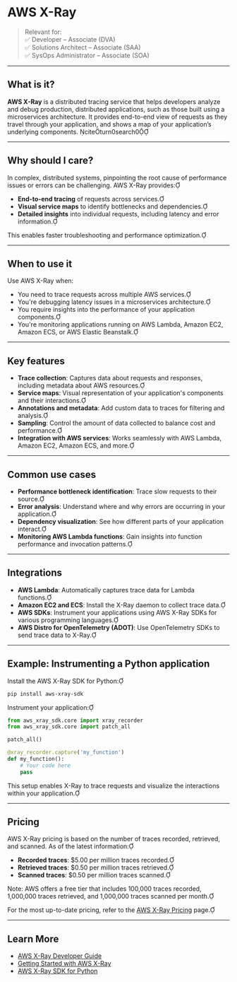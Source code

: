 # AWS X-Ray

> Relevant for:  
> ✅ Developer – Associate (DVA)  
> ✅ Solutions Architect – Associate (SAA)  
> ✅ SysOps Administrator – Associate (SOA)

---

## What is it?

**AWS X-Ray** is a distributed tracing service that helps developers analyze and debug production, distributed applications, such as those built using a microservices architecture. It provides end-to-end view of requests as they travel through your application, and shows a map of your application’s underlying components. citeturn0search0

---

## Why should I care?

In complex, distributed systems, pinpointing the root cause of performance issues or errors can be challenging. AWS X-Ray provides:

- **End-to-end tracing** of requests across services.
- **Visual service maps** to identify bottlenecks and dependencies.
- **Detailed insights** into individual requests, including latency and error information.

This enables faster troubleshooting and performance optimization.

---

## When to use it

Use AWS X-Ray when:

- You need to trace requests across multiple AWS services.
- You're debugging latency issues in a microservices architecture.
- You require insights into the performance of your application components.
- You're monitoring applications running on AWS Lambda, Amazon EC2, Amazon ECS, or AWS Elastic Beanstalk.

---

## Key features

- **Trace collection**: Captures data about requests and responses, including metadata about AWS resources.
- **Service maps**: Visual representation of your application's components and their interactions.
- **Annotations and metadata**: Add custom data to traces for filtering and analysis.
- **Sampling**: Control the amount of data collected to balance cost and performance.
- **Integration with AWS services**: Works seamlessly with AWS Lambda, Amazon EC2, Amazon ECS, and more.

---

## Common use cases

- **Performance bottleneck identification**: Trace slow requests to their source.
- **Error analysis**: Understand where and why errors are occurring in your application.
- **Dependency visualization**: See how different parts of your application interact.
- **Monitoring AWS Lambda functions**: Gain insights into function performance and invocation patterns.

---

## Integrations

- **AWS Lambda**: Automatically captures trace data for Lambda functions.
- **Amazon EC2 and ECS**: Install the X-Ray daemon to collect trace data.
- **AWS SDKs**: Instrument your applications using AWS X-Ray SDKs for various programming languages.
- **AWS Distro for OpenTelemetry (ADOT)**: Use OpenTelemetry SDKs to send trace data to X-Ray.

---

## Example: Instrumenting a Python application

Install the AWS X-Ray SDK for Python:

```bash
pip install aws-xray-sdk
```



Instrument your application:

```python
from aws_xray_sdk.core import xray_recorder
from aws_xray_sdk.core import patch_all

patch_all()

@xray_recorder.capture('my_function')
def my_function():
    # Your code here
    pass
```



This setup enables X-Ray to trace requests and visualize the interactions within your application.

---

## Pricing

AWS X-Ray pricing is based on the number of traces recorded, retrieved, and scanned. As of the latest information:

- **Recorded traces**: $5.00 per million traces recorded.
- **Retrieved traces**: $0.50 per million traces retrieved.
- **Scanned traces**: $0.50 per million traces scanned.

Note: AWS offers a free tier that includes 100,000 traces recorded, 1,000,000 traces retrieved, and 1,000,000 traces scanned per month.

For the most up-to-date pricing, refer to the [AWS X-Ray Pricing](https://aws.amazon.com/xray/pricing/) page.

---

## Learn More

- [AWS X-Ray Developer Guide](https://docs.aws.amazon.com/xray/latest/devguide/aws-xray.html)
- [Getting Started with AWS X-Ray](https://docs.aws.amazon.com/xray/latest/devguide/xray-gettingstarted.html)
- [AWS X-Ray SDK for Python](https://github.com/aws/aws-xray-sdk-python)

